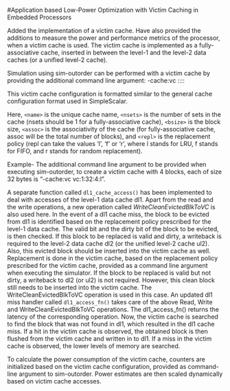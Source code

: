 #Application based Low-Power Optimization with Victim Caching in Embedded Processors

Added the implementation of a victim cache. Have also provided the additions to measure the power and performance metrics of the processor, when a victim cache is used. The victim cache is implemented as a fully-associative cache, inserted in between the level-1 and the level-2 data caches (or a unified level-2 cache). 

Simulation using sim-outorder can be performed with a victim cache by providing the additional command line argument: 
    -cache:vc <name>:<nsets>:<bsize>:<assoc>:<repl>

This victim cache configuration is formatted similar to the general cache configuration format used in SimpleScalar.

Here, `<name>`  is the unique cache name, `<nsets>` is the number of sets in the cache (nsets should be 1 for a fully-associative cache), `<bsize>` is the block size, `<assoc>` is the associativity of the cache (for fully-associative cache, assoc will be the total number of blocks), and `<repl>`  is the replacement policy (repl can take the values ‘l’, ‘f’ or ‘r’, where l stands for LRU, f stands for FIFO, and r stands for random replacement). 

Example- The additional command line argument to be provided when executing sim-outorder, to create a victim cache with 4 blocks, each of size 32 bytes is “-cache:vc vc:1:32:4:l”. 
 
A separate function called `dl1_cache_access()` has been implemented to deal with accesses of the level-1 data cache dl1. Apart from the read and the write operations, a new operation called *WriteCleanEvictedBlkToVC* is also used here.
In the event of a dl1 cache miss, the block to be evicted from dl1 is identified based on the replacement policy prescribed for the level-1 data cache. The valid bit and the dirty bit of the block to be evicted, is then checked. If this block to be replaced is valid and dirty, a writeback is required to the level-2 data cache dl2 (or the unified level-2 cache ul2). Also, this evicted block should be inserted into the victim cache as well. Replacement is done in the victim cache, based on the replacement policy prescribed for the victim cache, provided as a command line argument when executing the simulator. If the block to be replaced is valid but not dirty, a writeback to dl2 (or ul2) is not required. However, this clean block still needs to be inserted into the victim cache. The WriteCleanEvictedBlkToVC operation is used in this case. An updated dl1 miss handler called `dl1_access_fn()` takes care of the above Read, Write and WriteCleanEvictedBlkToVC operations. The dl1_access_fn() returns the latency of the corresponding operation.
Now, the victim cache is searched to find the block that was not found in dl1, which resulted in the dl1 cache miss. If a hit in the victim cache is observed, the obtained block is then flushed from the victim cache and written in to dl1. If a miss in the victim cache is observed, the lower levels of memory are searched.
 
To calculate the power consumption of the victim cache, counters are initialized based on the victim cache configuration, provided as command-line argument to sim-outorder. Power estimates are then scaled dynamically based on victim cache accesses.
